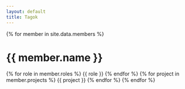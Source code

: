 ```yaml
---
layout: default
title: Tagok
---
```

{% for member in site.data.members %}
# {{ member.name }}
  {% for role in member.roles %}
    {{ role }}
  {% endfor %}
  {% for project in member.projects %}
    {{ project }}
  {% endfor %}
{% endfor %}
